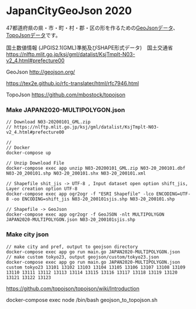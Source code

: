 # JapanCityGeoJson 2020

47都道府県の県・市・町・村・郡・区の形を作るための[GeoJsonデータ](/geojson)、[TopoJsonデータ](/topojson)です。

国土数値情報 (JPGIS2.1(GML)準拠及びSHAPE形式データ)　国土交通省
https://nlftp.mlit.go.jp/ksj/gml/datalist/KsjTmplt-N03-v2_4.html#prefecture00

GeoJson http://geojson.org/

https://tex2e.github.io/rfc-translater/html/rfc7946.html

TopoJson https://github.com/mbostock/topojson






















### Make JAPAN2020-MULTIPOLYGON.json

```
// Download N03-20200101_GML.zip
// https://nlftp.mlit.go.jp/ksj/gml/datalist/KsjTmplt-N03-v2_4.html#prefecture00

// 
// Docker
docker-compose up

// Unzip Download File
docker-compose exec app unzip N03-20200101_GML.zip N03-20_200101.dbf N03-20_200101.shp N03-20_200101.shx N03-20_200101.xml

// Shapefile shit_jis -> UTF-8 , Input dataset open option shift_jis, Layer creation option UTF-8
docker-compose exec app ogr2ogr -f "ESRI Shapefile" -lco ENCODING=UTF-8 -oo ENCODING=shift_jis N03-20_200101sjis.shp N03-20_200101.shp

// Shapefile -> GeoJson
docker-compose exec app ogr2ogr -f GeoJSON -nlt MULTIPOLYGON JAPAN2020-MULTIPOLYGON.json N03-20_200101sjis.shp
```

### Make city json
```
// make city and pref, output to geojson directory
docker-compose exec app go run main.go JAPAN2020-MULTIPOLYGON.json
// make custom tokyo23, output geojson/custom/tokyo23.json
docker-compose exec app go run main.go JAPAN2020-MULTIPOLYGON.json custom tokyo23 13101 13102 13103 13104 13105 13106 13107 13108 13109 13110 13111 13112 13113 13114 13115 13116 13117 13118 13119 13120 13121 13122 13123
```


https://github.com/topojson/topojson/wiki/Introduction


docker-compose exec node /bin/bash geojson_to_topojson.sh
